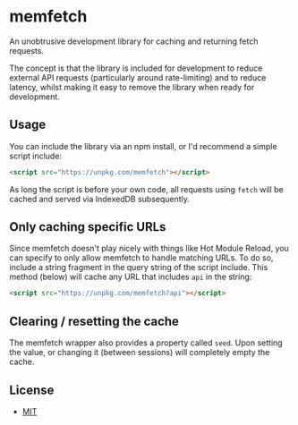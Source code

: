 # memfetch

An unobtrusive development library for caching and returning fetch requests.

The concept is that the library is included for development to reduce external API requests (particularly around rate-limiting) and to reduce latency, whilst making it easy to remove the library when ready for development.

## Usage

You can include the library via an npm install, or I'd recommend a simple script include:

```html
<script src="https://unpkg.com/memfetch"></script>
```

As long the script is before your own code, all requests using `fetch` will be cached and served via IndexedDB subsequently.

## Only caching specific URLs

Since memfetch doesn't play nicely with things like Hot Module Reload, you can specify to only allow memfetch to handle matching URLs. To do so, include a string fragment in the query string of the script include. This method (below) will cache any URL that includes `api` in the string:

```html
<script src="https://unpkg.com/memfetch?api"></script>
```

## Clearing / resetting the cache

The memfetch wrapper also provides a property called `seed`. Upon setting the value, or changing it (between sessions) will completely empty the cache.

## License

- [MIT](https://rem.mit-license.org)
